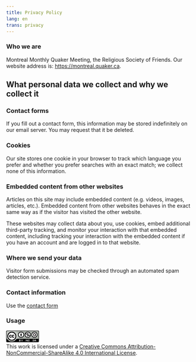 ```yaml
--- 
title: Privacy Policy
lang: en
trans: privacy
---
```

### Who we are
Montreal Monthly Quaker Meeting, the Religious Society of Friends. Our website address is: https://montreal.quaker.ca.

## What personal data we collect and why we collect it
### Contact forms
If you fill out a contact form, this information may be stored indefinitely on our email server. You may request that it be deleted.

### Cookies
Our site stores one cookie in your browser to track which language you prefer and whether you prefer searches with an exact match; we collect none of this information.

### Embedded content from other websites
Articles on this site may include embedded content (e.g. videos, images, articles, etc.). Embedded content from other websites behaves in the exact same way as if the visitor has visited the other website.

These websites may collect data about you, use cookies, embed additional third-party tracking, and monitor your interaction with that embedded content, including tracking your interaction with the embedded content if you have an account and are logged in to that website.

### Where we send your data
Visitor form submissions may be checked through an automated spam detection service.

### Contact information
Use the [contact form](/contact.html)

### Usage

<a rel="license" href="http://creativecommons.org/licenses/by-nc-sa/4.0/"><img alt="Creative Commons License" class="img_center" style="border-width:0" src="/assets/images/cc_logo.png" /></a><br />This work is licensed under a <a rel="license" href="http://creativecommons.org/licenses/by-nc-sa/4.0/">Creative Commons Attribution-NonCommercial-ShareAlike 4.0 International License</a>.
